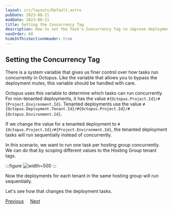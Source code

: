 ```yaml
---
layout: src/layouts/Default.astro
pubDate: 2023-08-21
modDate: 2023-08-21
title: Setting the Concurrency Tag
description: How to set the Task's Concurrency Tag to improve deployment efficiency
navOrder: 60
hideInThisSectionHeader: true
---
```


## Setting the Concurrency Tag

There is a system variable that gives us finer control over how tasks run concurrently in Octopus. Like the variable that allows you to bypass the deployment mutex, this variable should be handled with care.

Octopus uses this variable to determine which tasks can run concurrently. For non-tenanted deployments, it has the value `#{Octopus.Project.Id}/#{Project.Environment.Id}`. Tenanted deployments use the value `#{Octopus.Deployment.Tenant.Id}/#{Octopus.Project.Id}/#{Octopus.Environment.Id}`.

If we change the value for a tenanted deployment to `#{Octopus.Project.Id}/#{Project.Environment.Id}`, the tenanted deployment tasks will run sequentially instead of concurrently.

In this scenario, we want to run one task per hosting group concurrently. We can do that by scoping different values to the Hosting Group tenant tags.

:::figure
![](/docs/tenants/guides/tenants-sharing-machine-targets/images/variable.png "width=500")
:::

Now the deployments for each tenant in the same hosting group will run sequentially.

Let's see how that changes the deployment tasks.

<span><a class="button btn-secondary" href="/docs/tenants/guides/tenants-sharing-machine-targets/deploying-before-concurrency-tag">Previous</a></span>&nbsp;&nbsp;&nbsp;&nbsp;&nbsp;<span><a class="button btn-success" href="/docs/tenants/guides/tenants-sharing-machine-targets/deploying-after-concurrency-tag">Next</a></span>